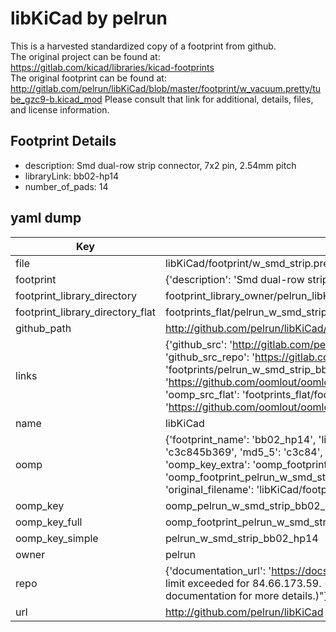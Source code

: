 # libKiCad by pelrun  
This is a harvested standardized copy of a footprint from github.  
The original project can be found at:  
https://gitlab.com/kicad/libraries/kicad-footprints  
The original footprint can be found at:
http://gitlab.com/pelrun/libKiCad/blob/master/footprint/w_vacuum.pretty/tube_gzc9-b.kicad_mod
Please consult that link for additional, details, files, and license information.  
## Footprint Details
* description: Smd dual-row strip connector, 7x2 pin, 2.54mm pitch  
* libraryLink: bb02-hp14  
* number_of_pads: 14  
## yaml dump  
| Key | Value |  
| --- | --- |  
| file | libKiCad/footprint/w_smd_strip.pretty/bb02-hp14.kicad_mod |  
| footprint | {'description': 'Smd dual-row strip connector, 7x2 pin, 2.54mm pitch', 'libraryLink': 'bb02-hp14', 'number_of_pads': 14} |  
| footprint_library_directory | footprint_library_owner/pelrun_libKiCad |  
| footprint_library_directory_flat | footprints_flat/pelrun_w_smd_strip_bb02_hp14/working |  
| github_path | http://github.com/pelrun/libKiCad/blob/master/footprint/w_smd_strip.pretty/bb02-hp14.kicad_mod |  
| links | {'github_src': 'http://gitlab.com/pelrun/libKiCad/blob/master/footprint/w_vacuum.pretty/tube_gzc9-b.kicad_mod', 'github_src_repo': 'https://gitlab.com/kicad/libraries/kicad-footprints', 'oomp_bot': 'footprints/pelrun_w_smd_strip_bb02_hp14/working', 'oomp_bot_github': 'https://github.com/oomlout/oomlout_oomp_footprint_bot/tree/main/footprints/pelrun_w_smd_strip_bb02_hp14/working', 'oomp_src_flat': 'footprints_flat/footprints_flat/pelrun_w_smd_strip_bb02_hp14/working', 'oomp_src_flat_github': 'https://github.com/oomlout/oomlout_oomp_footprint_src/tree/main/footprints_flat/pelrun_w_smd_strip_bb02_hp14/working'} |  
| name | libKiCad |  
| oomp | {'footprint_name': 'bb02_hp14', 'library_name': 'w_smd_strip', 'md5': 'c3c845b36991ff5a9abaa01e295a2948', 'md5_10': 'c3c845b369', 'md5_5': 'c3c84', 'md5_6': 'c3c845', 'oomp_key': 'oomp_pelrun_w_smd_strip_bb02_hp14', 'oomp_key_extra': 'oomp_footprint_pelrun_w_smd_strip_bb02_hp14', 'oomp_key_full': 'oomp_footprint_pelrun_w_smd_strip_bb02_hp14_c3c845', 'oomp_key_simple': 'pelrun_w_smd_strip_bb02_hp14', 'original_filename': 'libKiCad/footprint/w_smd_strip.pretty/bb02-hp14.kicad_mod', 'owner_name': 'pelrun'} |  
| oomp_key | oomp_pelrun_w_smd_strip_bb02_hp14 |  
| oomp_key_full | oomp_footprint_pelrun_w_smd_strip_bb02_hp14 |  
| oomp_key_simple | pelrun_w_smd_strip_bb02_hp14 |  
| owner | pelrun |  
| repo | {'documentation_url': 'https://docs.github.com/rest/overview/resources-in-the-rest-api#rate-limiting', 'message': "API rate limit exceeded for 84.66.173.59. (But here's the good news: Authenticated requests get a higher rate limit. Check out the documentation for more details.)"} |  
| url | http://github.com/pelrun/libKiCad |  

